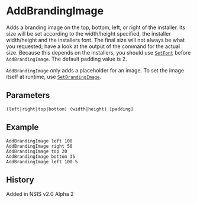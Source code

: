 # AddBrandingImage

Adds a branding image on the top, bottom, left, or right of the installer. Its size will be set according to the width/height specified, the installer width/height and the installers font. The final size will not always be what you requested; have a look at the output of the command for the actual size. Because this depends on the installers, you should use [`SetFont`][1] before `AddBrandingImage`. The default padding value is 2.

`AddBrandingImage` only adds a placeholder for an image. To set the image itself at runtime, use [`SetBrandingImage`][2].

## Parameters

    (left|right|top|bottom) (width|height) [padding]

## Example

    AddBrandingImage left 100
    AddBrandingImage right 50
    AddBrandingImage top 20
    AddBrandingImage bottom 35
    AddBrandingImage left 100 5

## History

Added in NSIS v2.0 Alpha 2

[1]: SetFont.md
[2]: SetBrandingImage.md
